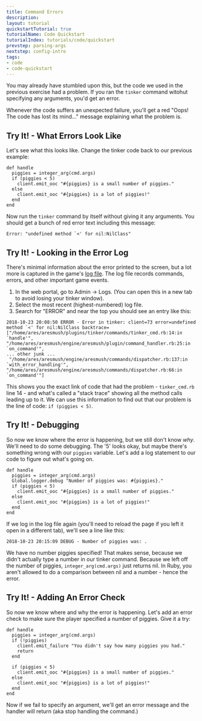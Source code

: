 ```yaml
---
title: Command Errors
description:
layout: tutorial
quickstartTutorial: true
tutorialName: Code Quickstart
tutorialIndex: tutorials/code/quickstart
prevstep: parsing-args
nextstep: config-intro
tags: 
- code
- code-quickstart
---
```


You may already have stumbled upon this, but the code we used in the previous exercise had a problem.  If you ran the `tinker` command witohut specifying any arguments, you'd get an error.

Whenever the code suffers an unexpected failure, you'll get a red "Oops! The code has lost its mind..." message explaining what the problem is.

## Try It! - What Errors Look Like

Let's see what this looks like.  Change the tinker code back to our previous example:

    def handle
      piggies = integer_arg(cmd.args)
      if (piggies < 5)
        client.emit_ooc "#{piggies} is a small number of piggies."
      else
        client.emit_ooc "#{piggies} is a lot of piggies!"
      end
    end

Now run the `tinker` command by itself without giving it any arguments.  You should get a bunch of red error text including this message:

    Error: "undefined method `<' for nil:NilClass"

## Try It! - Looking in the Error Log

There's minimal information about the error printed to the screen, but a lot more is captured in the game's [log file](/tutorials/code/logs).  The log file records commands, errors, and other important game events.

1. In the web portal, go to Admin -> Logs.  (You can open this in a new tab to avoid losing your tinker window).
2. Select the most recent (highest-numbered) log file.
3. Search for "ERROR" and near the top you should see an entry like this:

```
2018-10-23 20:08:50 ERROR - Error in tinker: client=73 error=undefined method `<' for nil:NilClass backtrace=["/home/ares/aresmush/plugins/tinker/commands/tinker_cmd.rb:14:in `handle'", "/home/ares/aresmush/engine/aresmush/plugin/command_handler.rb:25:in `on_command'",
... other junk ...
 "/home/ares/aresmush/engine/aresmush/commands/dispatcher.rb:137:in `with_error_handling'", "/home/ares/aresmush/engine/aresmush/commands/dispatcher.rb:66:in `on_command'"] 
````

This shows you the exact link of code that had the problem - `tinker_cmd.rb` line 14 - and what's called a "stack trace" showing all the method calls leading up to it.  We can use this information to find out that our problem is the line of code:  `if (piggies < 5)`.

## Try It! - Debugging

So now we know where the error is happening, but we still don't know _why_.  We'll need to do some debugging.  The '5' looks okay, but maybe there's something wrong with our `piggies` variable.  Let's add a log statement to our code to figure out what's going on.

    def handle
      piggies = integer_arg(cmd.args)
      Global.logger.debug "Number of piggies was: #{piggies}."
      if (piggies < 5)
        client.emit_ooc "#{piggies} is a small number of piggies."
      else
        client.emit_ooc "#{piggies} is a lot of piggies!"
      end
    end

If we log in the log file again (you'll need to reload the page if you left it open in a different tab), we'll see a line like this:

    2018-10-23 20:15:09 DEBUG - Number of piggies was: . 

We have no number piggies specified!  That makes sense, because we didn't actually type a number in our tinker command.  Because we left off the number of piggies, `integer_arg(cmd.args)` just returns nil.  In Ruby, you aren't allowed to do a comparison between nil and a number - hence the error.

## Try It! - Adding An Error Check

So now we know where and why the error is happening.  Let's add an error check to make sure the player specified a number of piggies.  Give it a try:

    def handle
      piggies = integer_arg(cmd.args)
      if (!piggies)
        client.emit_failure "You didn't say how many piggies you had."
        return
      end
      
      if (piggies < 5)
        client.emit_ooc "#{piggies} is a small number of piggies."
      else
        client.emit_ooc "#{piggies} is a lot of piggies!"
      end
    end

Now if we fail to specify an argument, we'll get an error message and the handler will return (aka stop handling the command.)